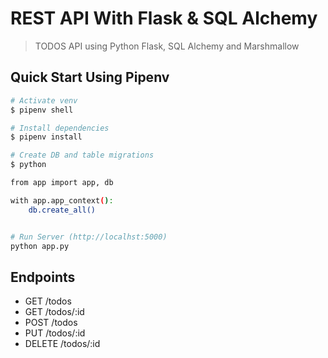 # REST API With Flask & SQL Alchemy

> TODOS API using Python Flask, SQL Alchemy and Marshmallow

## Quick Start Using Pipenv

```bash
# Activate venv
$ pipenv shell

# Install dependencies
$ pipenv install

# Create DB and table migrations
$ python

from app import app, db

with app.app_context():
    db.create_all()


# Run Server (http://localhst:5000)
python app.py
```

## Endpoints

- GET /todos
- GET /todos/:id
- POST /todos
- PUT /todos/:id
- DELETE /todos/:id
